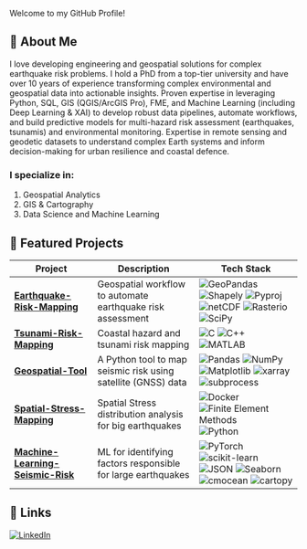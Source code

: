 Welcome to my GitHub Profile!

## 🚀 About Me

I love developing engineering and geospatial solutions for complex earthquake risk problems. I hold a PhD from a top-tier university and have over 10 years of experience transforming complex environmental and geospatial data into actionable insights. Proven expertise in leveraging Python, SQL, GIS (QGIS/ArcGIS Pro), FME, and Machine Learning (including Deep Learning & XAI) to develop robust data pipelines, automate workflows, and build predictive models for multi-hazard risk assessment (earthquakes, tsunamis) and environmental monitoring. Expertise in remote sensing and geodetic datasets to understand complex Earth systems and inform decision-making for urban resilience and coastal defence.

### I specialize in:
1. Geospatial Analytics
2. GIS & Cartography
3. Data Science and Machine Learning

## 🔧 Featured Projects

| Project | Description | Tech Stack |
|---------|-------------|------------|
| [**Earthquake-Risk-Mapping**](https://github.com/ZuhairQuakes/StrainSeis-Correlation) | Geospatial workflow to automate earthquake risk assessment | ![GeoPandas](https://img.shields.io/badge/-GeoPandas-green?logo=geopandas&logoColor=white) ![Shapely](https://img.shields.io/badge/-Shapely-3178C6?logo=shapely&logoColor=white) ![Pyproj](https://img.shields.io/badge/-Pyproj-00457C?logo=proj&logoColor=white) ![netCDF](https://img.shields.io/badge/-netCDF-1D70B8?logo=unidata&logoColor=white) ![Rasterio](https://img.shields.io/badge/-Rasterio-6F4E37?logo=python&logoColor=white) ![SciPy](https://img.shields.io/badge/-SciPy-8CAAE6?logo=scipy&logoColor=white)
| [**Tsunami-Risk-Mapping**](https://github.com/ZuhairQuakes/Coastal-hazard-mapping) | Coastal hazard and tsunami risk mapping | ![C](https://img.shields.io/badge/-C-A8B9CC?logo=c&logoColor=white) ![C++](https://img.shields.io/badge/-C++-00599C?logo=c%2B%2B&logoColor=white) ![MATLAB](https://img.shields.io/badge/-MATLAB-0076A8?logo=mathworks&)
| [**Geospatial-Tool**](https://github.com/ZuhairQuakes/InSAR-GPS-StrainCalc/tree/main) | A Python tool to map seismic risk using satellite (GNSS) data | ![Pandas](https://img.shields.io/badge/-Pandas-150458?logo=pandas&logoColor=white) ![NumPy](https://img.shields.io/badge/-NumPy-013243?logo=numpy&logoColor=white) ![Matplotlib](https://img.shields.io/badge/-Matplotlib-008080?logo=matplotlib&logoColor=white) ![xarray](https://img.shields.io/badge/-xarray-0769AD?logo=python&logoColor=white) ![subprocess](https://img.shields.io/badge/-subprocess-4EAA25?logo=gnu-bash&logoColor=white)
| [**Spatial-Stress-Mapping**](https://github.com/ZuhairQuakes/GeoModel-HPC) | Spatial Stress distribution analysis for big earthquakes | ![Docker](https://img.shields.io/badge/-Docker-2496ED?logo=docker&logoColor=white) ![Finite Element Methods](https://img.shields.io/badge/-Finite%20Element%20Methods-8A2BE2?logo=python&logoColor=white) ![Python](https://img.shields.io/badge/-Python-3776AB?logo=python&logoColor=white)
| [**Machine-Learning-Seismic-Risk**](https://github.com/ZuhairQuakes/AI-Fault-Classification) | ML for identifying factors responsible for large earthquakes  | ![PyTorch](https://img.shields.io/badge/-PyTorch-red?logo=pytorch&logoColor=white) ![scikit-learn](https://img.shields.io/badge/-scikit--learn-F7931E?logo=scikit-learn&logoColor=white) ![JSON](https://img.shields.io/badge/-JSON-000000?logo=json&logoColor=white) ![Seaborn](https://img.shields.io/badge/-Seaborn-9F67FF?logo=python&logoColor=white) ![cmocean](https://img.shields.io/badge/-cmocean-1E90FF?logo=python&logoColor=white) ![cartopy](https://img.shields.io/badge/-cartopy-FF6F00?logo=cartopy&logoColor=white)


## 🔗 Links

[![LinkedIn](https://img.shields.io/badge/LinkedIn-Connect-blue)](https://www.linkedin.com/in/zuhairism/)
